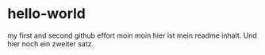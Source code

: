 # hello-world
my first and second github effort
moin moin hier ist mein readme inhalt. Und hier noch ein zweiter satz.
